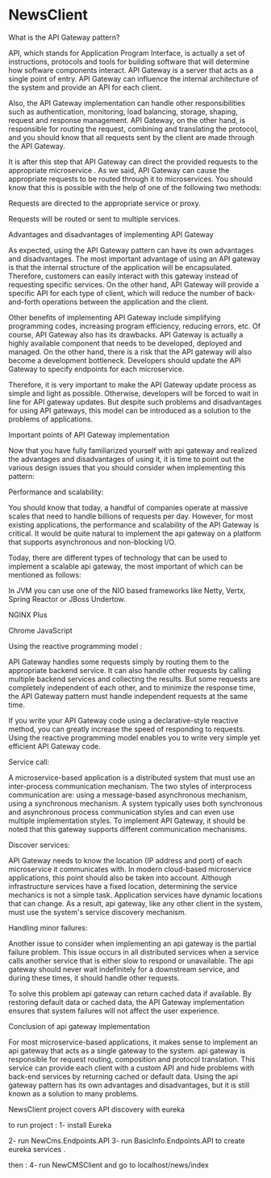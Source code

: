# NewsClient

What is the API Gateway pattern?

API, which stands for Application Program Interface, is actually a set of instructions, protocols and tools for building software that will determine how software components interact. API Gateway is a server that acts as a single point of entry. API Gateway can influence the internal architecture of the system and provide an API for each client.


Also, the API Gateway implementation can handle other responsibilities such as authentication, monitoring, load balancing, storage, shaping, request and response management. API Gateway, on the other hand, is responsible for routing the request, combining and translating the protocol, and you should know that all requests sent by the client are made through the API Gateway.


It is after this step that API Gateway can direct the provided requests to the appropriate microservice . As we said, API Gateway can cause the appropriate requests to be routed through it to microservices. You should know that this is possible with the help of one of the following two methods:


 Requests are directed to the appropriate service or proxy.
 
 Requests will be routed or sent to multiple services.
 

Advantages and disadvantages of implementing API Gateway

As expected, using the API Gateway pattern can have its own advantages and disadvantages. The most important advantage of using an API gateway is that the internal structure of the application will be encapsulated. Therefore, customers can easily interact with this gateway instead of requesting specific services. On the other hand, API Gateway will provide a specific API for each type of client, which will reduce the number of back-and-forth operations between the application and the client.


Other benefits of implementing API Gateway include simplifying programming codes, increasing program efficiency, reducing errors, etc. Of course, API Gateway also has its drawbacks. API Gateway is actually a highly available component that needs to be developed, deployed and managed. On the other hand, there is a risk that the API gateway will also become a development bottleneck. Developers should update the API Gateway to specify endpoints for each microservice.


Therefore, it is very important to make the API Gateway update process as simple and light as possible. Otherwise, developers will be forced to wait in line for API gateway updates. But despite such problems and disadvantages for using API gateways, this model can be introduced as a solution to the problems of applications.


 
Important points of API Gateway implementation

Now that you have fully familiarized yourself with api gateway and realized the advantages and disadvantages of using it, it is time to point out the various design issues that you should consider when implementing this pattern:


Performance and scalability:


You should know that today, a handful of companies operate at massive scales that need to handle billions of requests per day. However, for most existing applications, the performance and scalability of the API Gateway is critical. It would be quite natural to implement the api gateway on a platform that supports asynchronous and non-blocking I/O.


Today, there are different types of technology that can be used to implement a scalable api gateway, the most important of which can be mentioned as follows:


 In JVM you can use one of the NIO based frameworks like Netty, Vertx, Spring Reactor or JBoss Undertow.
 
 NGINX Plus
 
 Chrome JavaScript
 
Using the reactive programming model :


API Gateway handles some requests simply by routing them to the appropriate backend service. It can also handle other requests by calling multiple backend services and collecting the results. But some requests are completely independent of each other, and to minimize the response time, the API Gateway pattern must handle independent requests at the same time.


If you write your API Gateway code using a declarative-style reactive method, you can greatly increase the speed of responding to requests. Using the reactive programming model enables you to write very simple yet efficient API Gateway code.


Service call:


A microservice-based application is a distributed system that must use an inter-process communication mechanism. The two styles of interprocess communication are: using a message-based asynchronous mechanism, using a synchronous mechanism. A system typically uses both synchronous and asynchronous process communication styles and can even use multiple implementation styles. To implement API Gateway, it should be noted that this gateway supports different communication mechanisms.


Discover services:


API Gateway needs to know the location (IP address and port) of each microservice it communicates with. In modern cloud-based microservice applications, this point should also be taken into account. Although infrastructure services have a fixed location, determining the service mechanics is not a simple task. Application services have dynamic locations that can change. As a result, api gateway, like any other client in the system, must use the system's service discovery mechanism.


Handling minor failures:


Another issue to consider when implementing an api gateway is the partial failure problem. This issue occurs in all distributed services when a service calls another service that is either slow to respond or unavailable. The api gateway should never wait indefinitely for a downstream service, and during these times, it should handle other requests.


To solve this problem api gateway can return cached data if available. By restoring default data or cached data, the API Gateway implementation ensures that system failures will not affect the user experience.




Conclusion of api gateway implementation

For most microservice-based applications, it makes sense to implement an api gateway that acts as a single gateway to the system. api gateway is responsible for request routing, composition and protocol translation. This service can provide each client with a custom API and hide problems with back-end services by returning cached or default data. Using the api gateway pattern has its own advantages and disadvantages, but it is still known as a solution to many problems.




NewsClient project covers API discovery with eureka 

to run project : 
1- install Eureka 

2- run NewCms.Endpoints.API
3- run BasicInfo.Endpoints.API
 to create eureka services . 

then : 
4- run NewCMSClient
and go to  localhost/news/index
